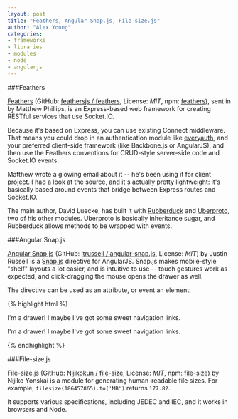 ```yaml
---
layout: post
title: "Feathers, Angular Snap.js, File-size.js"
author: "Alex Young"
categories: 
- frameworks
- libraries
- modules
- node
- angularjs
---
```


###Feathers

[Feathers](http://feathersjs.com/) (GitHub: [feathersjs / feathers](https://github.com/feathersjs/feathers), License: _MIT_, npm: [feathers](https://npmjs.org/package/feathers)), sent in by Matthew Phillips, is an Express-based web framework for creating RESTful services that use Socket.IO.

Because it's based on Express, you can use existing Connect middleware.  That means you could drop in an authentication module like [everyauth](https://npmjs.org/package/everyauth), and your preferred client-side framework (like Backbone.js or AngularJS), and then use the Feathers conventions for CRUD-style server-side code and Socket.IO events.

Matthew wrote a glowing email about it -- he's been using it for client project.  I had a look at the source, and it's actually pretty lightweight: it's basically based around events that bridge between Express routes and Socket.IO.

The main author, David Luecke, has built it with [Rubberduck](https://npmjs.org/package/rubberduck) and [Uberproto](https://npmjs.org/package/uberproto), two of his other modules.  Uberproto is basically inheritance sugar, and Rubberduck allows methods to be wrapped with events.

###Angular Snap.js

[Angular Snap.js](http://jtrussell.github.io/angular-snap.js/) (GitHub: [jtrussell / angular-snap.js](https://github.com/jtrussell/angular-snap.js), License: _MIT_) by Justin Russell is a [Snap.js](https://github.com/jakiestfu/Snap.js) directive for AngularJS.  Snap.js makes mobile-style "shelf" layouts a lot easier, and is intuitive to use -- touch gestures work as expected, and click-dragging the mouse opens the drawer as well.

The directive can be used as an attribute, or event an element:

{% highlight html %}
<div snap-drawer>
  <p>I'm a drawer! I maybe I've got some sweet navigation links.</p>
</div>

<snap-drawer>
  <p>I'm a drawer! I maybe I've got some sweet navigation links.</p>
</snap-drawer>
{% endhighlight %}

###File-size.js

File-size.js (GitHub: [Nijikokun / file-size](https://github.com/Nijikokun/file-size), License: _MIT_, npm: [file-size](https://npmjs.org/package/file-size)) by Nijiko Yonskai is a module for generating human-readable file sizes.  For example, `filesize(186457865).to('MB')` returns `177.82`.

It supports various specifications, including JEDEC and IEC, and it works in browsers and Node.
